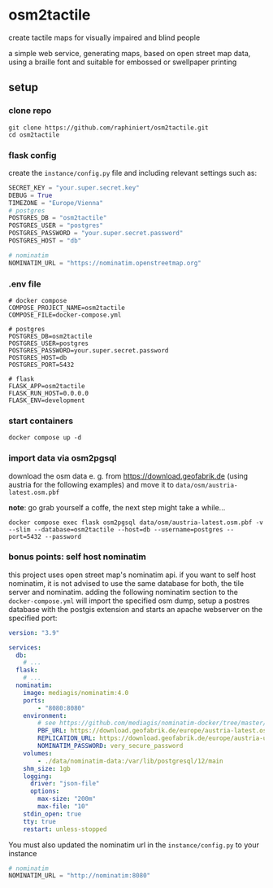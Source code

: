 # osm2tactile
create tactile maps for visually impaired and blind people

a simple web service, generating maps, based on open street map data, using a braille font and suitable for embossed or swellpaper printing

## setup

### clone repo
```shell script
git clone https://github.com/raphiniert/osm2tactile.git
cd osm2tactile
```

### flask config

create the `instance/config.py` file and including relevant settings such as:
```python
SECRET_KEY = "your.super.secret.key"
DEBUG = True
TIMEZONE = "Europe/Vienna"
# postgres
POSTGRES_DB = "osm2tactile"
POSTGRES_USER = "postgres"
POSTGRES_PASSWORD = "your.super.secret.password"
POSTGRES_HOST = "db"

# nominatim
NOMINATIM_URL = "https://nominatim.openstreetmap.org"
```

### .env file

```env
# docker compose
COMPOSE_PROJECT_NAME=osm2tactile
COMPOSE_FILE=docker-compose.yml

# postgres
POSTGRES_DB=osm2tactile
POSTGRES_USER=postgres
POSTGRES_PASSWORD=your.super.secret.password
POSTGRES_HOST=db
POSTGRES_PORT=5432

# flask
FLASK_APP=osm2tactile
FLASK_RUN_HOST=0.0.0.0
FLASK_ENV=development
```

### start containers

```shell script
docker compose up -d
```

### import data via osm2pgsql

download the osm data e. g. from https://download.geofabrik.de (using austria for the following examples) and move it to `data/osm/austria-latest.osm.pbf` 

**note**: go grab yourself a coffe, the next step might take a while...

```shell script
docker compose exec flask osm2pgsql data/osm/austria-latest.osm.pbf -v --slim --database=osm2tactile --host=db --username=postgres --port=5432 --password
```

### bonus points: self host nominatim

this project uses open street map's nominatim api. if you want to self host nominatim, it is not advised to use the same database for both, the tile server and nominatim. adding the following nominatim section to the `docker-compose.yml` will import the specified osm dump, setup a postres database with the postgis extension and starts an apache webserver on the specified port:

```yml
version: "3.9"

services:
  db:
    # ...
  flask:
    # ...
  nominatim:
    image: mediagis/nominatim:4.0
    ports:
        - "8080:8080"
    environment:
        # see https://github.com/mediagis/nominatim-docker/tree/master/4.0#configuration for more options
        PBF_URL: https://download.geofabrik.de/europe/austria-latest.osm.pbf
        REPLICATION_URL: https://download.geofabrik.de/europe/austria-updates/
        NOMINATIM_PASSWORD: very_secure_password
    volumes:
        - ./data/nominatim-data:/var/lib/postgresql/12/main
    shm_size: 1gb
    logging:
      driver: "json-file"
      options:
        max-size: "200m"
        max-file: "10"
    stdin_open: true
    tty: true
    restart: unless-stopped
```

You must also updated the nominatim url in the `instance/config.py` to your instance

```python
# nominatim
NOMINATIM_URL = "http://nominatim:8080"
```